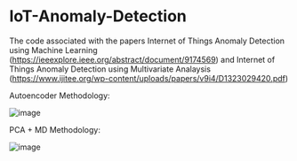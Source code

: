 # IoT-Anomaly-Detection
The code associated with the papers Internet of Things Anomaly Detection using Machine Learning (https://ieeexplore.ieee.org/abstract/document/9174569) and Internet of Things Anomaly Detection using Multivariate Analaysis (https://www.ijitee.org/wp-content/uploads/papers/v9i4/D1323029420.pdf)

Autoencoder Methodology:


![image](https://user-images.githubusercontent.com/22220528/146563400-68dd4482-3045-47a5-beab-171a9185ac44.png)

PCA + MD Methodology:


![image](https://user-images.githubusercontent.com/22220528/146564029-9a4bcaa2-1c07-4126-bc42-b16857f18f66.png)
